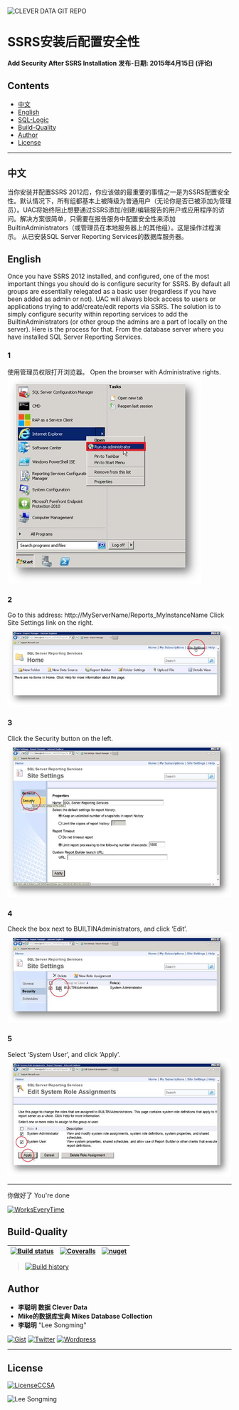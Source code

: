 ![CLEVER DATA GIT REPO](https://github.com/licongmingdeshujuku/git-resources/blob/master/images/0-clever-data-github.png "李聪明 数据")


# SSRS安装后配置安全性
**Add Security After SSRS Installation**
**发布-日期:  2015年4月15日 (评论)**

## Contents

- [中文](#中文)
- [English](#English)
- [SQL-Logic](#Logic)
- [Build-Quality](#Build-Quality)
- [Author](#Author)
- [License](#License) 

---

## 中文
当你安装并配置SSRS 2012后，你应该做的最重要的事情之一是为SSRS配置安全性。默认情况下，所有组都基本上被降级为普通用户（无论你是否已被添加为管理员）。UAC将始终阻止想要通过SSRS添加/创建/编辑报告的用户或应用程序的访问。解决方案很简单，只需要在报告服务中配置安全性来添加BuiltinAdministrators（或管理员在本地服务器上的其他组）。这是操作过程演示。
从已安装SQL Server Reporting Services的数据库服务器。

## English
Once you have SSRS 2012 installed, and configured, one of the most important things you should do is configure security for SSRS. By default all groups are essentially relegated as a basic user (regardless if you have been added as admin or not). UAC will always block access to users or applications trying to add/create/edit reports via SSRS. The solution is to simply configure security within reporting services to add the BuiltinAdministrators (or other group the admins are a part of locally on the server). Here is the process for that.
From the database server where you have installed SQL Server Reporting Services.

### 1
使用管理员权限打开浏览器。 
Open the browser with Administrative rights.
![步骤1 (Step1)](images/step-1.jpg?raw=true "步骤1")

### 2
Go to this address:
http://MyServerName/Reports_MyInstanceName
Click Site Settings link on the right.
![步骤2 (Step2)](images/step-2.jpg?raw=true "步骤2")

### 3
Click the Security button on the left.
![步骤3 (Step3)](images/step-3.jpg?raw=true "步骤3")

### 4
Check the box next to BUILTINAdministrators, and click ‘Edit’.
![步骤4 (Step4)](images/step-4.jpg?raw=true "步骤4")

### 5
Select ‘System User’, and click ‘Apply’.
![步骤5 (Step4)](images/step-5.jpg?raw=true "步骤5")

---

你做好了 
You're done



[![WorksEveryTime](https://forthebadge.com/images/badges/60-percent-of-the-time-works-every-time.svg)](https://shitday.de/)

## Build-Quality 
| [![Build status](https://ci.appveyor.com/api/projects/status/pjxh5g91jpbh7t84?svg=true)](https://ci.appveyor.com/project/tygerbytes/resourcefitness) | [![Coveralls](https://coveralls.io/repos/github/tygerbytes/ResourceFitness/badge.svg?branch=master)](https://coveralls.io/github/tygerbytes/ResourceFitness?branch=master) | [![nuget](https://img.shields.io/nuget/v/TW.Resfit.Core.svg?style=flat-square)](https://www.nuget.org/packages/TW.Resfit.Core/) |
|-|-|-|

>[![Build history](https://buildstats.info/appveyor/chart/tygerbytes/resourcefitness)](https://ci.appveyor.com/project/tygerbytes/resourcefitness/history)


## Author

- **李聪明 数据 Clever Data**
- **Mike的数据库宝典 Mikes Database Collection**
- **李聪明** "Lee Songming"

[![Gist](https://img.shields.io/badge/Gist-李聪明数据-<COLOR>.svg)](https://gist.github.com/congmingshuju)
[![Twitter](https://img.shields.io/badge/Twitter-mike的数据库宝典-<COLOR>.svg)](https://twitter.com/mikesdatawork?lang=en)
[![Wordpress](https://img.shields.io/badge/Wordpress-mike的数据库宝典-<COLOR>.svg)](https://mikesdatawork.wordpress.com/)

---
## License
[![LicenseCCSA](https://img.shields.io/badge/License-CreativeCommonsSA-<COLOR>.svg)](https://creativecommons.org/share-your-work/licensing-types-examples/)

![Lee Songming](https://github.com/licongmingdeshujuku/git-resources/blob/master/images/1-clever-data-github.png "李聪明 数据")


